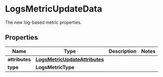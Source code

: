 

# LogsMetricUpdateData

The new log-based metric properties.
## Properties

Name | Type | Description | Notes
------------ | ------------- | ------------- | -------------
**attributes** | [**LogsMetricUpdateAttributes**](LogsMetricUpdateAttributes.md) |  | 
**type** | **LogsMetricType** |  | 



